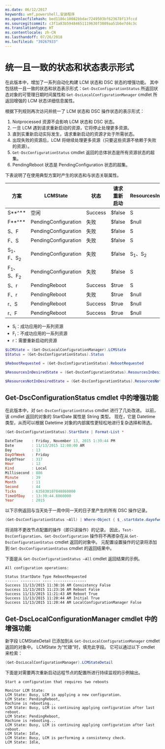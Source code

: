 ```yaml
---
ms.date: 06/12/2017
keywords: wmf,powershell,安装程序
ms.openlocfilehash: bed1186c10082bbdac7249503bf623678f13fccd
ms.sourcegitcommit: c3f1a83b59484651119630f3089aa51b6e7d4c3c
ms.translationtype: HT
ms.contentlocale: zh-CN
ms.lasthandoff: 07/26/2018
ms.locfileid: "39267933"
---
```

# <a name="unified-and-consistent-state-and-status-representation"></a>统一且一致的状态和状态表示形式

在此版本中，增加了一系列自动化构建 LCM 状态和 DSC 状态的增强功能。 其中包括统一且一致的状态和状态表示形式：`Get-DscConfigurationStatus` 所返回状态对象的可管理日期时间属性和 `Get-DscLocalConfigurationManager` cmdlet 所返回增强的 LCM 状态详细信息属性。

根据下列规则再次访问并统一了 LCM 状态和 DSC 操作状态的表示形式：

1. Notprocessed 资源不会影响 LCM 状态和 DSC 状态。
2. 一旦 LCM 遇到请求重新启动的资源，它将停止处理更多资源。
3. 直到实重新启动实际发生，请求重新启动的资源才处于所需状态。
4. 出现失败的资源后，LCM 将继续处理更多资源（只要这些资源不依赖于失败的资源）。
5. `Get-DscConfigurationStatus` cmdlet 返回的总体状态是所有资源状态的超集。
6. PendingReboot 状态是 PendingConfiguration 状态的超集。

下表说明了在使用典型方案时产生的状态和与状态关联属性。

| 方案                        | LCMState             | 状态     | 请求重新启动 | ResourcesInDesiredState   | ResourcesNotInDesiredState |
|---------------------------------|----------------------|------------|---------------|------------------------------|--------------------------------|
| S**^**                          | 空闲                 | Success    | $false        | S                            | $null                          |
| F**^**                          | PendingConfiguration | 失败    | $false        | $null                        | F                              |
| S、F                             | PendingConfiguration | 失败    | $false        | S                            | F                              |
| F、S                             | PendingConfiguration | 失败    | $false        | S                            | F                              |
| S<sub>1</sub>、F、S<sub>2</sub> | PendingConfiguration | 失败    | $false        | S<sub>1</sub>、S<sub>2</sub> | F                              |
| F<sub>1</sub>、S、F<sub>2</sub> | PendingConfiguration | 失败    | $false        | S                            | F<sub>1</sub>、F<sub>2</sub>   |
| S、r                            | PendingReboot        | Success    | $true         | S                            | r                              |
| F、r                            | PendingReboot        | 失败    | $true         | $null                        | F、r                           |
| r、S                            | PendingReboot        | Success    | $true         | $null                        | r                              |
| r、F                            | PendingReboot        | Success    | $true         | $null                        | r                              |

- S<sub>i</sub>：成功应用的一系列资源
- F<sub>i</sub>：不成功应用的一系列资源
- r：需要重新启动的资源

```powershell
$LCMState = (Get-DscLocalConfigurationManager).LCMState
$Status = (Get-DscConfigurationStatus).Status

$RebootRequested = (Get-DscConfigurationStatus).RebootRequested

$ResourcesInDesiredState = (Get-DscConfigurationStatus).ResourcesInDesiredState

$ResourcesNotInDesiredState = (Get-DscConfigurationStatus).ResourcesNotInDesiredState
```

## <a name="enhancement-in-get-dscconfigurationstatus-cmdlet"></a>Get-DscConfigurationStatus cmdlet 中的增强功能

在此版本中，对 `Get-DscConfigurationStatus` cmdlet 进行了几处改进。 以前，该 cmdlet 返回的对象的 StartDate 属性是 String 类型。 现在，它是 Datetime 类型，从而可以根据 Datetime 对象的内部属性更轻松地进行复杂选择和筛选。

```powershell
(Get-DscConfigurationStatus).StartDate | Format-List *

DateTime    : Friday, November 13, 2015 1:39:44 PM
Date        : 11/13/2015 12:00:00 AM
Day         : 13
DayOfWeek   : Friday
DayOfYear   : 317
Hour        : 13
Kind        : Local
Millisecond : 886
Minute      : 39
Month       : 11
Second      : 44
Ticks       : 635830187848860000
TimeOfDay   : 13:39:44.8860000
Year        : 2015
```

以下示例返回与当天处于一周中同一天的日子里产生的所有 DSC 操作记录。

```powershell
(Get-DscConfigurationStatus –All) | Where-Object { $_.startdate.dayofweek -eq (Get-Date).DayOfWeek }
```

将消除不更改节点配置的操作（即只读操作）的记录。 因此，`Test-DscConfiguration`、`Get-DscConfiguration` 操作将不再掺杂在从 `Get-DscConfigurationStatus` cmdlet 返回的对象中。 元配置设置操作的记录将添加到 `Get-DscConfigurationStatus` cmdlet 的返回结果中。

下面是从 `Get-DscConfigurationStatus –All` cmdlet 返回结果的示例。

```output
All configuration operations:

Status StartDate Type RebootRequested
------ --------- ---- ---------------
Success 11/13/2015 11:38:16 AM Consistency False
Success 11/13/2015 11:23:16 AM Reboot False
Success 11/13/2015 11:21:43 AM Reboot True
Success 11/13/2015 11:20:44 AM Initial True
Success 11/13/2015 11:20:44 AM LocalConfigurationManager False
```

## <a name="enhancement-in-get-dsclocalconfigurationmanager-cmdlet"></a>Get-DscLocalConfigurationManager cmdlet 中的增强功能

新字段 LCMStateDetail 已添加到从 `Get-DscLocalConfigurationManager` cmdlet 返回的对象中。 LCMState 为“忙碌”时，填充此字段。 它可以通过以下 cmdlet 来检索：

```powershell
(Get-DscLocalConfigurationManager).LCMStateDetail
```

下面是对需要两次重新启动远程节点的配置所进行持续监视的示例输出。

```output
Start a configuration that requires two reboots

Monitor LCM State:
LCM State: Busy, LCM is applying a new configuration.
LCM State: PendingReboot,
Machine is rebooting...
LCM State: Busy, LCM is continuing applying configuration after last reboot.
LCM State: PendingReboot,
Machine is rebooting...
LCM State: Busy, LCM is continuing applying configuration after last reboot.
LCM State: Idle,
LCM State: Busy, LCM is performing a consistency check.
LCM State: Idle,
```